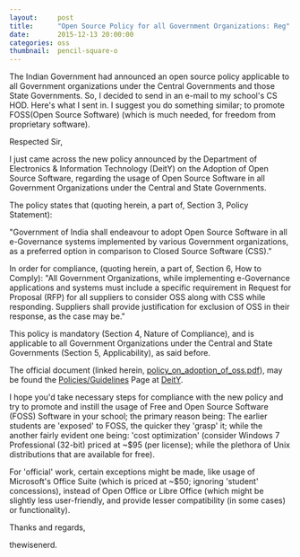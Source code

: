 ```yaml
---
layout:     post
title:      "Open Source Policy for all Government Organizations: Reg"
date:       2015-12-13 20:00:00
categories: oss
thumbnail:  pencil-square-o
---
```


The Indian Government had announced an open source policy applicable to all Government organizations under the Central Governments and those State Governments. So, I decided to send in an e-mail to my school's CS HOD. Here's what I sent in. I suggest you do something similar; to promote FOSS(Open Source Software) (which is much needed, for freedom from proprietary software).


Respected Sir,

I just came across the new policy announced by the Department of Electronics & Information Technology (DeitY) on the Adoption of Open Source Software, regarding the usage of Open Source Software in all Government Organizations under the Central and State Governments.

The policy states that (quoting herein, a part of, Section 3, Policy Statement):

"Government of India shall endeavour to adopt Open Source Software in
all e-Governance systems implemented by various Government
organizations, as a preferred option in comparison to Closed Source
Software (CSS)."

In order for compliance, (quoting herein, a part of, Section 6, How to Comply):
"All Government Organizations, while implementing e-Governance
applications and systems must include a specific requirement in Request
for Proposal (RFP) for all suppliers to consider OSS along with CSS
while responding. Suppliers shall provide justification for exclusion of
OSS in their response, as the case may be."

This policy is mandatory (Section 4, Nature of Compliance), and is applicable to all Government Organizations under the Central and State Governments (Section 5, Applicability), as said before.

The official document (linked herein, [policy\_on\_adoption\_of\_oss.pdf][1]), may be found the [Policies/Guidelines][2] Page at [DeitY][3].

I hope you'd take necessary steps for compliance with the new policy and try to promote and instill the usage of Free and Open Source Software (FOSS) Software in your school; the primary reason being: The earlier students are 'exposed' to FOSS, the quicker they 'grasp' it; while the another fairly evident one being: 'cost optimization' (consider Windows 7 Professional (32-bit) priced at ~$95 (per license); while the plethora of Unix distributions that are available for free).

For 'official' work, certain exceptions might be made, like usage of Microsoft's Office Suite (which is priced at ~$50; ignoring 'student' concessions), instead of Open Office or Libre Office (which might be slightly less user-friendly, and provide lesser compatibility (in some cases) or functionality).

Thanks and regards,

thewisenerd.

[1]:http://deity.gov.in/sites/upload_files/dit/files/policy_on_adoption_of_oss.pdf
[2]:http://deity.gov.in/content/policiesguidelines
[3]:http://deity.gov.in/